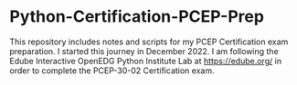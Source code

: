 # Python-Certification-PCEP-Prep
This repository includes notes and scripts for my PCEP Certification exam preparation.  I started this journey in December 2022. 
I am following the Edube Interactive OpenEDG Python Institute Lab at https://edube.org/ in order to complete the PCEP-30-02 Certification exam.
